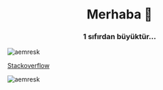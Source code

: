 <h1 align="center">Merhaba 👋 </h1>
<h3 align="center">1 sıfırdan büyüktür...</h3>

<p align="left"> <img src="https://komarev.com/ghpvc/?username=aemresk&label=Profile%20views&color=0e75b6&style=flat" alt="aemresk" /> </p>

<a href="https://stackoverflow.com/users/4582867/aemre" target="blank">Stackoverflow</a>


<p><img align="center" src="https://github-readme-stats.vercel.app/api/top-langs?username=aemresk&show_icons=true&locale=en&layout=compact" alt="aemresk" /></p>
